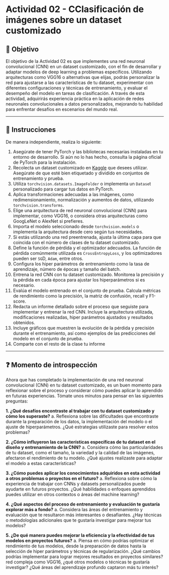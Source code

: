 # **Actividad 02 - CClasificación de imágenes sobre un dataset customizado**

## 🎯 **Objetivo**
El objetivo de la Actividad 02 es que implementes una red neuronal convolucional (CNN) en un dataset customizado, con el fin de desarrollar y adaptar modelos de deep learning a problemas específicos. Utilizando arquitecturas como VGG16 o alternativas que elijas, podrás personalizar la red para ajustarse a las características de tu dataset, experimentar con diferentes configuraciones y técnicas de entrenamiento, y evaluar el desempeño del modelo en tareas de clasificación. A través de esta actividad, adquirirás experiencia práctica en la aplicación de redes neuronales convolucionales a datos personalizados, mejorando tu habilidad para enfrentar desafíos en escenarios del mundo real.

---

## 📑 Instrucciones
De manera independiente, realiza lo siguiente:

1.	Asegúrate de tener PyTorch y las bibliotecas necesarias instaladas en tu entorno de desarrollo. Si aún no lo has hecho, consulta la página oficial de PyTorch para la instalación.
2.	Recolecta un dataset customizado en [Kaggle](www.kaggle.com) que desees utilizar. Asegúrate de que esté bien etiquetado y dividido en conjuntos de entrenamiento y prueba.
3.	Utiliza ```torchvision.datasets.ImageFolder``` o implementa un ```Datase```t personalizado para cargar tus datos en PyTorch.
4.	Aplica transformaciones adecuadas a las imágenes, como redimensionamiento, normalización y aumentos de datos, utilizando ```torchvision.transforms```.
5.	Elige una arquitectura de red neuronal convolucional (CNN) para implementar, como VGG16, o considera otras arquitecturas como GoogLeNet o AlexNet si prefieres.
6.	Importa el modelo seleccionado desde ```torchvision.models``` o implementa la arquitectura desde cero según tus necesidades.
7.	Si estás utilizando una red preentrenada, ajusta la última capa para que coincida con el número de clases de tu dataset customizado.
8.	Define la función de pérdida y el optimizador adecuados. La función de pérdida comúnmente utilizada es ```CrossEntropyLoss```, y los optimizadores pueden ser ```SG```D, ```Adam```, entre otros.
9.	Configura los hiper parámetros de entrenamiento como la tasa de aprendizaje, número de épocas y tamaño del batch.
10.	Entrena la red CNN con tu dataset customizado. Monitorea la precisión y la pérdida en cada época para ajustar los hiperparámetros si es necesario.
11.	Evalúa el modelo entrenado en el conjunto de prueba. Calcula métricas de rendimiento como la precisión, la matriz de confusión, recall y F1-score.
12.	Redacta un informe detallado sobre el proceso que seguiste para implementar y entrenar la red CNN. Incluye la arquitectura utilizada, modificaciones realizadas, hiper parámetros ajustados y resultados obtenidos.
13.	Incluye gráficos que muestren la evolución de la pérdida y precisión durante el entrenamiento, así como ejemplos de las predicciones del modelo en el conjunto de prueba.
14.	Comparte con el resto de la clase tu informe



---

## ❓ **Momento de introspección**

Ahora que has completado la implementación de una red neuronal convolucional (CNN) en tu dataset customizado, es un buen momento para reflexionar sobre el proceso y considerar cómo puedes aplicar lo aprendido en futuras experiencias. Tómate unos minutos para pensar en las siguientes preguntas:

**1.	¿Qué desafíos encontraste al trabajar con tu dataset customizado y cómo los superaste?**
a.	Reflexiona sobre las dificultades que encontraste durante la preparación de los datos, la implementación del modelo o el ajuste de hiperparámetros. ¿Qué estrategias utilizaste para resolver estos problemas?

**2.	¿Cómo influyeron las características específicas de tu dataset en el diseño y entrenamiento de la CNN?**
a.	Considera cómo las particularidades de tu dataset, como el tamaño, la variedad y la calidad de las imágenes, afectaron el rendimiento de tu modelo. ¿Qué ajustes realizaste para adaptar el modelo a estas características?

**3.	¿Cómo puedes aplicar los conocimientos adquiridos en esta actividad a otros problemas o proyectos en el futuro?**
a.	Reflexiona sobre cómo la experiencia de trabajar con CNNs y datasets personalizados puede ayudarte en futuros proyectos. ¿Qué habilidades o enfoques aprendidos puedes utilizar en otros contextos o áreas del machine learning?

**4.	¿Qué aspectos del proceso de entrenamiento y evaluación te gustaría explorar más a fondo?**
a.	Considera las áreas del entrenamiento y evaluación que te resultaron más interesantes o desafiantes. ¿Hay técnicas o metodologías adicionales que te gustaría investigar para mejorar tus modelos?

**5.	¿De qué manera puedes mejorar la eficiencia y la efectividad de tus modelos en proyectos futuros?**
a.	Piensa en cómo podrías optimizar el rendimiento de tus modelos, desde la preparación de datos hasta la selección de hiper parámetros y técnicas de regularización. ¿Qué cambios podrías implementar para lograr mejores resultados en proyectos similares?
red compleja como VGG16, ¿qué otros modelos o técnicas te gustaría investigar? ¿Qué áreas del aprendizaje profundo captaron más tu interés?






